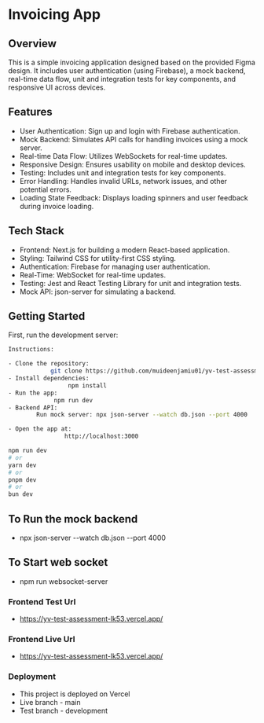 # Invoicing App


## Overview
This is a simple invoicing application designed based on the provided Figma design. It includes user authentication (using Firebase), a mock backend, real-time data flow, unit and integration tests for key components, and responsive UI across devices.

## Features
- User Authentication: Sign up and login with Firebase authentication.
- Mock Backend: Simulates API calls for handling invoices using a mock server.
- Real-time Data Flow: Utilizes WebSockets for real-time updates.
- Responsive Design: Ensures usability on mobile and desktop devices.
- Testing: Includes unit and integration tests for key components.
- Error Handling: Handles invalid URLs, network issues, and other potential errors.
- Loading State Feedback: Displays loading spinners and user feedback during invoice loading.

## Tech Stack
- Frontend: Next.js for building a modern React-based application.
- Styling: Tailwind CSS for utility-first CSS styling.
- Authentication: Firebase for managing user authentication.
- Real-Time: WebSocket for real-time updates.
- Testing: Jest and React Testing Library for unit and integration tests.
- Mock API: json-server for simulating a backend.

## Getting Started
First, run the development server:

```bash
Instructions:

- Clone the repository: 
            git clone https://github.com/muideenjamiu01/yv-test-assessment.git
- Install dependencies:
                 npm install
- Run the app:
             npm run dev
- Backend API: 
        Run mock server: npx json-server --watch db.json --port 4000

- Open the app at: 
                http://localhost:3000

npm run dev
# or
yarn dev
# or
pnpm dev
# or
bun dev
```

## To Run the mock backend
 - npx json-server --watch db.json --port 4000

## To Start web socket
 - npm run websocket-server


 ### Frontend Test Url
- https://yv-test-assessment-lk53.vercel.app/

### Frontend Live Url
- https://yv-test-assessment-lk53.vercel.app/

### Deployment
- This project is deployed on Vercel
- Live branch - main
- Test branch - development

